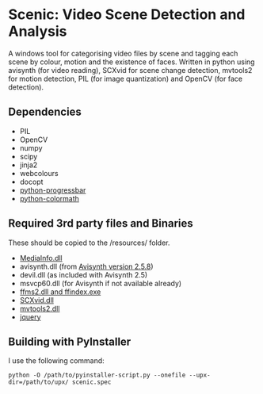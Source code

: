 Scenic: Video Scene Detection and Analysis
==========================================

A windows tool for categorising video files by scene and tagging each scene by colour, motion and the existence of faces. Written in python using avisynth (for video reading), SCXvid for scene change detection, mvtools2 for motion detection, PIL (for image quantization) and OpenCV (for face detection).

Dependencies
------------

* PIL
* OpenCV
* numpy
* scipy
* jinja2
* webcolours
* docopt
* [python-progressbar](https://code.google.com/p/python-progressbar/)
* [python-colormath](https://code.google.com/p/python-colormath/)

Required 3rd party files and Binaries
-------------------------------------

These should be copied to the /resources/ folder.

* [MediaInfo.dll](http://mediainfo.sourceforge.net/en)
* avisynth.dll (from [Avisynth version 2.5.8](http://sourceforge.net/projects/avisynth2/files/AviSynth%202.5/))
* devil.dll (as included with Avisynth 2.5)
* msvcp60.dll (for Avisynth if not available already)
* [ffms2.dll and ffindex.exe](https://code.google.com/p/ffmpegsource/)
* [SCXvid.dll](http://unanimated.xtreemhost.com/scxvid.htm)
* [mvtools2.dll](http://avisynth.org.ru/mvtools/mvtools2.html)
* [jquery](http://code.jquery.com/jquery-1.10.1.min.js)

Building with PyInstaller
-------------------------
I use the following command:

    python -O /path/to/pyinstaller-script.py --onefile --upx-dir=/path/to/upx/ scenic.spec